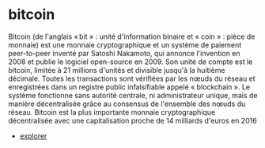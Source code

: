<!DOCTYPE html>
<html>
<head>
</head>
<body>
<h1>bitcoin</h1>
<p> Bitcoin (de l'anglais « bit » : unité d'information binaire et « coin » : pièce de monnaie) est une monnaie cryptographique et un système de paiement peer-to-peer inventé par Satoshi Nakamoto, qui annonce l'invention en 2008 et publie le logiciel open-source en 2009.
Son unité de compte est le bitcoin, limitée à 21 millions d'unités et divisible jusqu'à la huitième décimale. Toutes les transactions sont vérifiées par les nœuds du réseau et enregistrées dans un registre public infalsifiable appelé « blockchain ». Le système fonctionne sans autorité centrale, ni administrateur unique, mais de manière décentralisée grâce au consensus de l'ensemble des nœuds du réseau. Bitcoin est la plus importante monnaie cryptographique décentralisée avec une capitalisation proche de 14 milliards d'euros en 2016 </p>
<ul class="nav nav-pills">
<li><a href="https://piierreG13.github.io/explorer"> explorer</a></li>
</ul>
</body>
</html>
